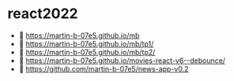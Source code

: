 # react2022
  - 🌱 https://martin-b-07e5.github.io/mb
  - 🚀 https://martin-b-07e5.github.io/mb/tp1/
  - 🚀 https://martin-b-07e5.github.io/mb/tp2/
  - 🚀 https://martin-b-07e5.github.io/movies-react-v6--debounce/
  - 🚀 https://github.com/martin-b-07e5/news-app-v0.2
